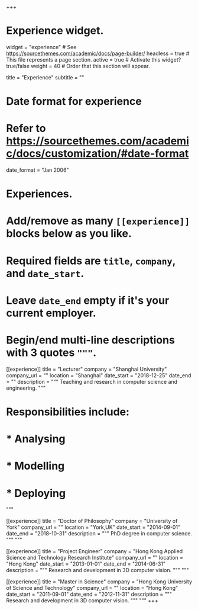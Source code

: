 +++
# Experience widget.
widget = "experience"  # See https://sourcethemes.com/academic/docs/page-builder/
headless = true  # This file represents a page section.
active = true  # Activate this widget? true/false
weight = 40  # Order that this section will appear.

title = "Experience"
subtitle = ""

# Date format for experience
#   Refer to https://sourcethemes.com/academic/docs/customization/#date-format
date_format = "Jan 2006"

# Experiences.
#   Add/remove as many `[[experience]]` blocks below as you like.
#   Required fields are `title`, `company`, and `date_start`.
#   Leave `date_end` empty if it's your current employer.
#   Begin/end multi-line descriptions with 3 quotes `"""`.
[[experience]]
  title = "Lecturer"
  company = "Shanghai University"
  company_url = ""
  location = "Shanghai"
  date_start = "2018-12-25"
  date_end = ""
  description = """ Teaching and research in computer science and engineering. """ 
#  Responsibilities include:
  
#  * Analysing
#  * Modelling
#  * Deploying
  """

[[experience]]
  title = "Doctor of Philosophy"
  company = "University of York"
  company_url = ""
  location = "York,UK"
  date_start = "2014-09-01"
  date_end = "2018-10-31"
  description = """ PhD degree in computer science. """
  """

[[experience]]
  title = "Project Engineer"
  company = "Hong Kong Applied Science and Technology Research Institute"
  company_url = ""
  location = "Hong Kong"
  date_start = "2013-01-01"
  date_end = "2014-06-31"
  description = """ Research and development in 3D computer vision. """
  """
  
 [[experience]]
  title = "Master in Science"
  company = "Hong Kong University of Science and Technology"
  company_url = ""
  location = "Hong Kong"
  date_start = "2011-09-01"
  date_end = "2012-11-31"
  description = """ Research and development in 3D computer vision. """
  """
+++
